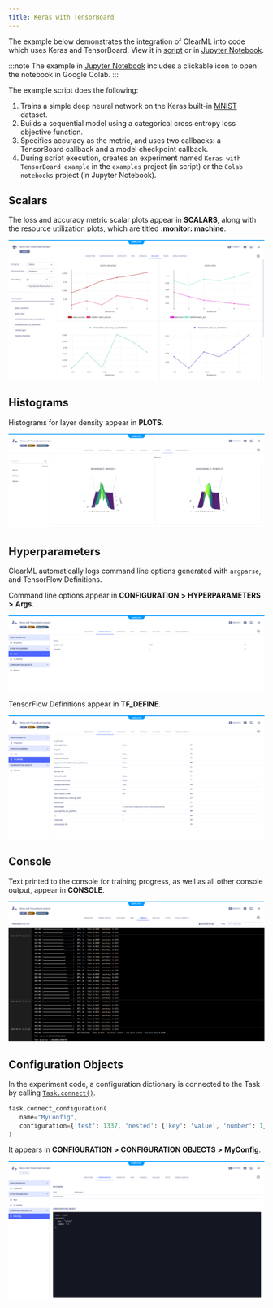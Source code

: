 ```yaml
---
title: Keras with TensorBoard
---
```


The example below demonstrates the integration of ClearML into code which uses Keras and TensorBoard.
View it in [script](https://github.com/allegroai/clearml/blob/master/examples/frameworks/keras/keras_tensorboard.py)
or in [Jupyter Notebook](https://github.com/allegroai/clearml/blob/master/examples/frameworks/keras/jupyter_keras_TB_example.ipynb).

:::note
The example in [Jupyter Notebook](https://github.com/allegroai/clearml/blob/master/examples/frameworks/keras/jupyter_keras_TB_example.ipynb) 
includes a clickable icon to open the notebook in Google Colab.
:::

The example script does the following:
1. Trains a simple deep neural network on the Keras built-in [MNIST](https://keras.io/api/datasets/mnist/#load_data-function) 
   dataset.
1. Builds a sequential model using a categorical cross entropy loss objective function.
1. Specifies accuracy as the metric, and uses two callbacks: a TensorBoard callback and a model checkpoint callback.
1. During script execution, creates an experiment named `Keras with TensorBoard example` in the 
   `examples` project (in script) or the `Colab notebooks` project (in Jupyter Notebook).


## Scalars

The loss and accuracy metric scalar plots appear in **SCALARS**, along with the resource utilization plots, 
which are titled **:monitor: machine**.

![image](../../../img/examples_keras_01.png)

## Histograms

Histograms for layer density appear in **PLOTS**.

![image](../../../img/examples_keras_02.png)

## Hyperparameters

ClearML automatically logs command line options generated with `argparse`, and TensorFlow Definitions.

Command line options appear in **CONFIGURATION** **>** **HYPERPARAMETERS** **>** **Args**.

![image](../../../img/examples_keras_00.png)

TensorFlow Definitions appear in **TF_DEFINE**.

![image](../../../img/examples_keras_00a.png)

## Console

Text printed to the console for training progress, as well as all other console output, appear in **CONSOLE**.

![image](../../../img/keras_colab_01.png)

## Configuration Objects

In the experiment code, a configuration dictionary is connected to the Task by calling [`Task.connect()`](../../../references/sdk/task.md#connect). 

```python
task.connect_configuration(
   name="MyConfig", 
   configuration={'test': 1337, 'nested': {'key': 'value', 'number': 1}}
)
```

It appears in **CONFIGURATION** **>** **CONFIGURATION OBJECTS** **>** **MyConfig**. 

![image](../../../img/keras_colab_02.png)